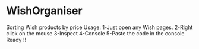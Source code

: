 # WishOrganiser
Sorting Wish products by price
Usage:
1-Just open any Wish pages.
2-Right click on the mouse 
3-Inspect 
4-Console 
5-Paste the code in the console 
Ready !!
